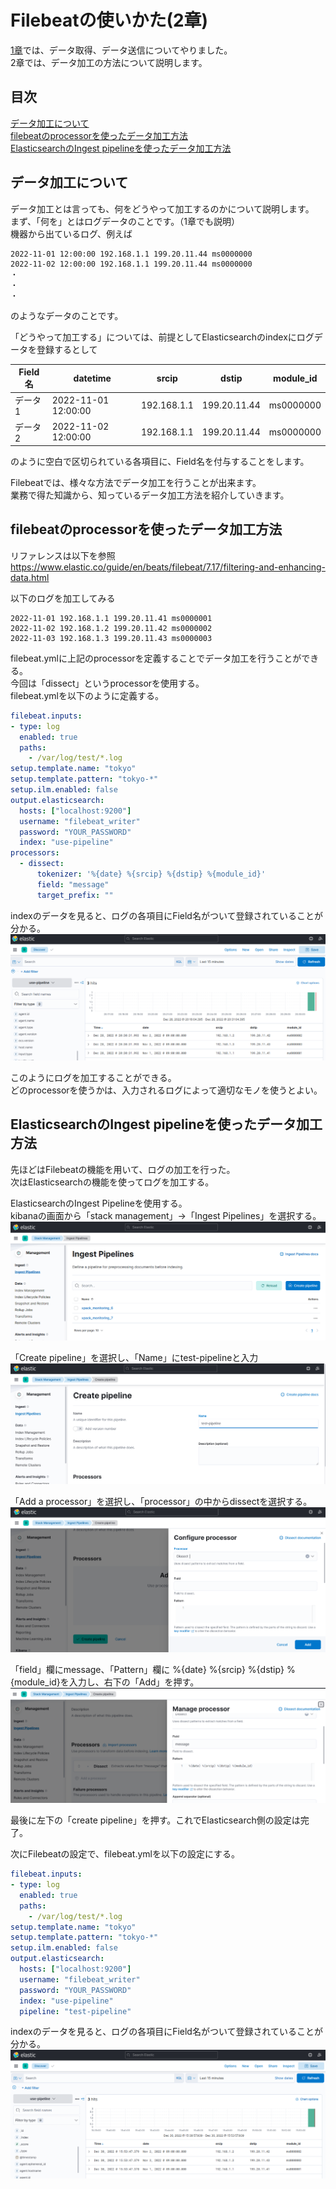 # Filebeatの使いかた(2章)  

[1章](https://github.com/RyuTanak/How-To-Filebeat-1)では、データ取得、データ送信についてやりました。  
2章では、データ加工の方法について説明します。  

## 目次  
[データ加工について](#content1)  
[filebeatのprocessorを使ったデータ加工方法](#content2)  
[ElasticsearchのIngest pipelineを使ったデータ加工方法](#content3)  

<h2 id="content1">データ加工について</h2>  

データ加工とは言っても、何をどうやって加工するのかについて説明します。  
まず、「何を」とはログデータのことです。（1章でも説明）  
機器から出ているログ、例えば  
```  
2022-11-01 12:00:00 192.168.1.1 199.20.11.44 ms0000000  
2022-11-02 12:00:00 192.168.1.1 199.20.11.44 ms0000000  
・
・
・
```  
のようなデータのことです。  

「どうやって加工する」については、前提としてElasticsearchのindexにログデータを登録するとして  

|Field名|datetime|srcip|dstip|module_id|  
|-|-|-|-|-|  
|データ1|2022-11-01 12:00:00|192.168.1.1|199.20.11.44|ms0000000|  
|データ2|2022-11-02 12:00:00|192.168.1.1|199.20.11.44|ms0000000|  

のように空白で区切られている各項目に、Field名を付与することをします。  

Filebeatでは、様々な方法でデータ加工を行うことが出来ます。  
業務で得た知識から、知っているデータ加工方法を紹介していきます。  


<h2 id="content2">filebeatのprocessorを使ったデータ加工方法</h2>  

リファレンスは以下を参照  
https://www.elastic.co/guide/en/beats/filebeat/7.17/filtering-and-enhancing-data.html  

以下のログを加工してみる  
```  
2022-11-01 192.168.1.1 199.20.11.41 ms0000001  
2022-11-02 192.168.1.2 199.20.11.42 ms0000002  
2022-11-03 192.168.1.3 199.20.11.43 ms0000003  
```

filebeat.ymlに上記のprocessorを定義することでデータ加工を行うことができる。  
今回は「dissect」というprocessorを使用する。  
filebeat.ymlを以下のように定義する。  

```yaml
filebeat.inputs:
- type: log
  enabled: true
  paths:
    - /var/log/test/*.log
setup.template.name: "tokyo"
setup.template.pattern: "tokyo-*"
setup.ilm.enabled: false
output.elasticsearch:
  hosts: ["localhost:9200"]
  username: "filebeat_writer"
  password: "YOUR_PASSWORD"
  index: "use-pipeline"
processors:
  - dissect:
      tokenizer: '%{date} %{srcip} %{dstip} %{module_id}'
      field: "message"
      target_prefix: ""
```

indexのデータを見ると、ログの各項目にField名がついて登録されていることが分かる。  
![discover1](./image/discover1.png)  

このようにログを加工することができる。  
どのprocessorを使うかは、入力されるログによって適切なモノを使うとよい。  

<h2 id="content3">ElasticsearchのIngest pipelineを使ったデータ加工方法</h2>  

先ほどはFilebeatの機能を用いて、ログの加工を行った。  
次はElasticsearchの機能を使ってログを加工する。  

ElasticsearchのIngest Pipelineを使用する。  
kibanaの画面から「stack management」→「Ingest Pipelines」を選択する。  
![pipeline1](./image/pipeline1.png)  

「Create pipeline」を選択し、「Name」にtest-pipelineと入力  
![pipeline2](./image/pipeline2.png)  
 
「Add a processor」を選択し、「processor」の中からdissectを選択する。  
![pipeline3](./image/pipeline3.png)  

「field」欄にmessage、「Pattern」欄に %{date} %{srcip} %{dstip} %{module_id}を入力し、右下の「Add」を押す。  
![pipeline4](./image/pipeline4.png)  

最後に左下の「create pipeline」を押す。これでElasticsearch側の設定は完了。  

次にFilebeatの設定で、filebeat.ymlを以下の設定にする。  
```yaml
filebeat.inputs:
- type: log
  enabled: true
  paths:
    - /var/log/test/*.log
setup.template.name: "tokyo"
setup.template.pattern: "tokyo-*"
setup.ilm.enabled: false
output.elasticsearch:
  hosts: ["localhost:9200"]
  username: "filebeat_writer"
  password: "YOUR_PASSWORD"
  index: "use-pipeline"
  pipeline: "test-pipeline"
```

indexのデータを見ると、ログの各項目にField名がついて登録されていることが分かる。  
![pipeline5](./image/pipeline5.png)  

